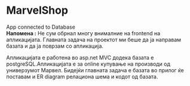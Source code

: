# MarvelShop
App connected to Database<br/>
**Напомена :** Не сум обрнал многу внималние на frontend на апликацијата. Главната задача на проектот ми беше да ја направам базата и да ја поврзам со апликација.<br/>

Апликацијата е работена во asp.net MVC додека базата е postgreSQL.Апликацијата е за online купување на производи од универзумот Марвел.
Бидејќи главната задача е базата во прилог ќе поставам и ER diagram релациона шема и кодот од базата.

